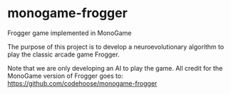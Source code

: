 # monogame-frogger
Frogger game implemented in MonoGame


The purpose of this project is to develop a neuroevolutionary algorithm to play the classic arcade game Frogger.


Note that we are only developing an AI to play the game. All credit for the MonoGame version of Frogger goes to:
https://github.com/codehoose/monogame-frogger
